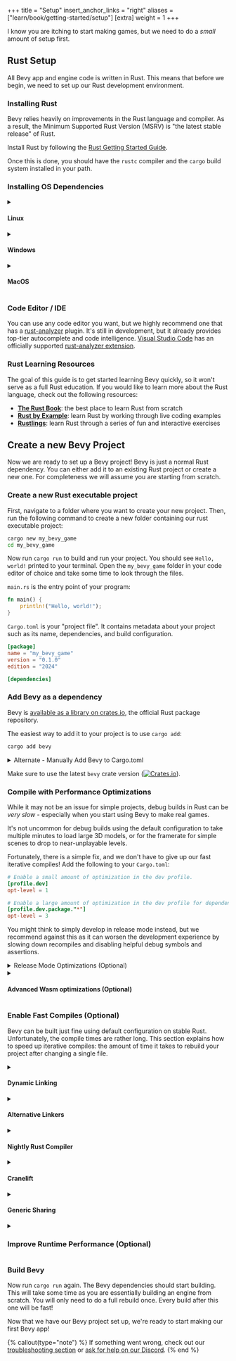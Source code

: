 +++
title = "Setup"
insert_anchor_links = "right"
aliases = ["learn/book/getting-started/setup"]
[extra]
weight = 1
+++

I know you are itching to start making games, but we need to do a _small_ amount of setup first.

## Rust Setup

All Bevy app and engine code is written in Rust. This means that before we begin, we need to set up our Rust development environment.

### Installing Rust

Bevy relies heavily on improvements in the Rust language and compiler.
As a result, the Minimum Supported Rust Version (MSRV) is "the latest stable release" of Rust.

Install Rust by following the [Rust Getting Started Guide](https://www.rust-lang.org/learn/get-started).

Once this is done, you should have the ```rustc``` compiler and the ```cargo``` build system installed in your path.

### Installing OS Dependencies

<details>
  <summary>

  #### Linux
  </summary>

  Follow the instructions at [Linux Dependencies](https://github.com/bevyengine/bevy/blob/latest/docs/linux_dependencies.md)
</details>

<details>
  <summary>

  #### Windows
  </summary>

  * Run the [Visual Studio C++ Build Tools installer](https://visualstudio.microsoft.com/visual-cpp-build-tools/)
  * For easy setup, select the ```Desktop development with C++``` workload in the installer.
  * For a minimal setup, follow these steps:
      1. In the installer, navigate to `Individual components`
      2. Select the latest `MSVC` for your architecture and version of Windows
      3. Select the latest `Windows SDK` for your version of Windows
      4. Select the `C++ CMake tools` for Windows component
      5. Install the components
</details>

<details>
  <summary>

  #### MacOS
  </summary>

  Install the Xcode command line tools with `xcode-select --install` or the [Xcode app](https://apps.apple.com/en/app/xcode/id497799835)
</details>

### Code Editor / IDE

You can use any code editor you want, but we highly recommend one that has a [rust-analyzer](https://github.com/rust-lang/rust-analyzer) plugin. It's still in development, but it already provides top-tier autocomplete and code intelligence. [Visual Studio Code](https://code.visualstudio.com/) has an officially supported [rust-analyzer extension](https://marketplace.visualstudio.com/items?itemName=rust-lang.rust-analyzer).

### Rust Learning Resources

The goal of this guide is to get started learning Bevy quickly, so it won't serve as a full Rust education. If you would like to learn more about the Rust language, check out the following resources:

* [**The Rust Book**](https://doc.rust-lang.org/book/): the best place to learn Rust from scratch
* [**Rust by Example**](https://doc.rust-lang.org/rust-by-example/): learn Rust by working through live coding examples
* [**Rustlings**](https://github.com/rust-lang/rustlings): learn Rust through a series of fun and interactive exercises

## Create a new Bevy Project

Now we are ready to set up a Bevy project! Bevy is just a normal Rust dependency. You can either add it to an existing Rust project or create a new one. For completeness we will assume you are starting from scratch.

### Create a new Rust executable project

First, navigate to a folder where you want to create your new project. Then, run the following command to create a new folder containing our rust executable project:

```sh
cargo new my_bevy_game
cd my_bevy_game
```

Now run ```cargo run``` to build and run your project. You should see ```Hello, world!``` printed to your terminal. Open the ```my_bevy_game``` folder in your code editor of choice and take some time to look through the files.

```main.rs``` is the entry point of your program:

```rs
fn main() {
    println!("Hello, world!");
}
```

```Cargo.toml``` is your "project file". It contains metadata about your project such as its name, dependencies, and build configuration.

```toml
[package]
name = "my_bevy_game"
version = "0.1.0"
edition = "2024"

[dependencies]
```

### Add Bevy as a dependency

Bevy is [available as a library on crates.io](https://crates.io/crates/bevy), the official Rust package repository.

The easiest way to add it to your project is to use `cargo add`:

```sh
cargo add bevy
```

<details>
  <summary>Alternate - Manually Add Bevy to Cargo.toml</summary>
  You can also manually add it to your project's Cargo.toml like this:

  ```toml
  [package]
  name = "my_bevy_game"
  version = "0.1.0"
  edition = "2024"

  [dependencies]
  bevy = "0.16" # make sure this is the latest version
  ```
</details>

Make sure to use the latest `bevy` crate version ([![Crates.io](https://img.shields.io/crates/v/bevy.svg)](https://crates.io/crates/bevy)).

### Compile with Performance Optimizations

While it may not be an issue for simple projects, debug builds in Rust can be _very slow_ - especially when you start using Bevy to make real games.

It's not uncommon for debug builds using the default configuration to take multiple minutes to load large 3D models, or for the framerate for simple scenes to drop to near-unplayable levels.

Fortunately, there is a simple fix, and we don't have to give up our fast iterative compiles! Add the following to your `Cargo.toml`:

```toml
# Enable a small amount of optimization in the dev profile.
[profile.dev]
opt-level = 1

# Enable a large amount of optimization in the dev profile for dependencies.
[profile.dev.package."*"]
opt-level = 3
```

You might think to simply develop in release mode instead, but we recommend against this as it can worsen the development experience by slowing down recompiles and disabling helpful debug symbols and assertions.

<details>
  <summary>Release Mode Optimizations (Optional)</summary>

  In fact, you may want to trade even more compile time for performance in release mode by adding the following to your `Cargo.toml`:

  ```toml
  # Enable more optimization in the release profile at the cost of compile time.
  [profile.release]
  # Compile the entire crate as one unit.
  # Slows compile times, marginal improvements.
  codegen-units = 1
  # Do a second optimization pass over the entire program, including dependencies.
  # Slows compile times, marginal improvements.
  lto = "thin"

  # Optimize for size in the wasm-release profile to reduce load times and bandwidth usage on web.
  [profile.wasm-release]
  # Default to release profile values.
  inherits = "release"
  # Optimize with size in mind (also try "z", sometimes it is better).
  # Slightly slows compile times, great improvements to file size and runtime performance.
  opt-level = "s"
  # Strip all debugging information from the binary to slightly reduce file size.
  strip = "debuginfo"
  ```

  When releasing for web, you can pass `--profile wasm-release` to `cargo` instead of `--release`.
</details>

<details>
  <summary>

  #### Advanced Wasm optimizations (Optional)
  </summary>

  [Binaryen](https://github.com/WebAssembly/binaryen) is a Wasm compiler toolchain
  that provides a `wasm-opt` CLI tool for making `.wasm` files smaller and faster:

  ```sh
  wasm-opt -Os --output output.wasm input.wasm
  ```

  Note that `wasm-opt` runs very slowly, but it can make a _big_ difference, especially
  in combination with the optimizations from the previous section.

  See the following for more information on optimizing Wasm:

  - <https://rustwasm.github.io/book/reference/code-size.html>
  - <https://rustwasm.github.io/docs/wasm-bindgen/reference/optimize-size.html>
  - <https://rustwasm.github.io/book/game-of-life/code-size.html>
</details>

### Enable Fast Compiles (Optional)

Bevy can be built just fine using default configuration on stable Rust.
Unfortunately, the compile times are rather long.
This section explains how to speed up iterative compiles: the amount of time it takes to rebuild your project after changing a single file.

<details>
  <summary>

  #### Dynamic Linking
  </summary>

  This is the most impactful compilation time decrease!
  You can compile `bevy` as dynamic library, preventing it from having to be statically linked each time you rebuild your project. You can enable this with the `dynamic_linking` feature flag.

  ```sh
  cargo run --features bevy/dynamic_linking
  ```

  If you don't want to add the `--features bevy/dynamic_linking` to each run, this flag can permanently be set with this command (edits `Cargo.toml` for you):

  ```sh
  cargo add bevy -F dynamic_linking
  ```

  {% callout(type="warning") %}
  On Windows you must also enable the [performance optimizations](#compile-with-performance-optimizations) or you will get a ["too many exported symbols"](https://github.com/bevyengine/bevy/issues/1110#issuecomment-1312926923) error.

  In order to run `cargo test --doc`, you must also add the path returned by `rustc --print target-libdir` to your `PATH` environment variable.
  {% end %}

  {% callout(type="note") %}
  Shipping your game with dynamic linking enabled is not recommended because it requires you to include `libbevy_dylib` alongside your game, it prevents certain optimizations, and can increase the size of your game.
  If you remove the `dynamic_linking` feature, your game executable can run standalone.
  {% end %}
</details>

<details>
  <summary>

  #### Alternative Linkers
  </summary>

  The Rust compiler spends a lot of time in the final "link" step, especially with a massive library like Bevy.
  `lld` is _much faster_ at linking than the default Rust linker.
  To install LLD, find your OS below and run the given command.

  <details>
    <summary>LLD Installation</summary>

  * **Ubuntu**: `sudo apt-get install lld clang`
  * **Fedora**: `sudo dnf install lld clang`
  * **Arch**: `sudo pacman -S lld clang`
  * **Windows**: Ensure you have the latest [cargo-binutils](https://github.com/rust-embedded/cargo-binutils) as this lets commands like `cargo run` use the LLD linker automatically.

    ```sh
    cargo install -f cargo-binutils
    rustup component add llvm-tools-preview
    ```

  * **MacOS**: On MacOS, the default system linker `ld-prime` is faster than LLD.

  </details>

  Then, add one of the following to your Cargo config at `/path/to/project/.cargo/config.toml` (where `/path/to/project` is the directory which contains `Cargo.toml`) depending on your OS:

  ```toml
  # for Linux
  [target.x86_64-unknown-linux-gnu]
  linker = "clang"
  rustflags = ["-C", "link-arg=-fuse-ld=lld"]

  # for Windows
  [target.x86_64-pc-windows-msvc]
  linker = "rust-lld.exe"
  ```

  <details>
    <summary>Alternative - Mold</summary>

  Mold is _up to 5× (five times!) faster_ than LLD, but with a few caveats like limited platform support and occasional stability issues.  To install mold, find your OS below and run the given command:

  * **Ubuntu**: `sudo apt-get install mold clang`
  * **Fedora**: `sudo dnf install mold clang`
  * **Arch**: `sudo pacman -S mold clang`
  * **Windows**: Support not planned; [See this tracking issue](https://github.com/rui314/mold/issues/1069#issuecomment-1653436823) for more information.
  * **MacOS**: Available as [sold](https://github.com/bluewhalesystems/sold), but this is unnecessary since the default linker is just as fast.

  You will also need to add the following to your Cargo config at `/path/to/project/.cargo/config.toml`:

  ```toml
  [target.x86_64-unknown-linux-gnu]
  linker = "clang"
  rustflags = ["-C", "link-arg=-fuse-ld=/usr/bin/mold"]
  ```

  {% callout(type="note") %}
  Disabling `bevy/dynamic_linking` may improve Mold's performance.
  <sup>[citation needed]</sup>
  {% end %}

  </details>
</details>

<details>
  <summary>
  
  #### Nightly Rust Compiler
  </summary>

  This gives access to the latest performance improvements and "unstable" optimizations, including [generic sharing](#generic-sharing) below.

  Create a ```rust-toolchain.toml``` file in the root of your project, next to ```Cargo.toml```.

  ```toml
  [toolchain]
  channel = "nightly"
  ```

  For more information, see [The rustup book: Overrides](https://rust-lang.github.io/rustup/overrides.html#the-toolchain-file).
</details>

<details>
  <summary>
  
  #### Cranelift
  </summary>

  This uses a new nightly-only codegen that is about 30% faster at compiling than LLVM. 
  It currently works best on Linux.

  To install cranelift, run the following.
  ```
  rustup component add rustc-codegen-cranelift-preview --toolchain nightly
  ```

  To activate it for your project, add the following to your `.cargo/config.toml`.
  ```toml
  [unstable]
  codegen-backend = true

  [profile.dev]
  codegen-backend = "cranelift"

  [profile.dev.package."*"]
  codegen-backend = "llvm"
  ```

  This enables faster compiles for your binary, but builds Bevy and other dependencies with the more-optimized LLVM backend. See the [cranelift setup guide](https://github.com/rust-lang/rustc_codegen_cranelift#download-using-rustup) for
  details on other ways in which cranelift can be enabled. The installation process for Windows is a bit more involved. Consult the linked documentation for help.
  MacOS builds can currently crash on Bevy applications, so you should still wait a bit before using cranelift on that system.

  While cranelift is very fast to compile, the generated binaries are not optimized for speed. Additionally, it is generally still immature, so you may run into issues with it. 
  Notably, Wasm builds do not work yet.

  When shipping your game, you should still compile it with LLVM.
</details>

<details>
  <summary>

  #### Generic Sharing
  </summary>

  Allows crates to share monomorphized generic code instead of duplicating it.
  In some cases this allows us to "precompile" generic code so it doesn't affect iterative compiles.
  This is currently only available on nightly Rust ([see above](#nightly-rust-compiler)).

  ##### Generic sharing setup

  See [this file](https://github.com/bevyengine/bevy/blob/latest/.cargo/config_fast_builds.toml) for a more comprehensive, cross-platform example.

  ```toml
  # /path/to/project/.cargo/config.toml
  [target.x86_64-unknown-linux-gnu]
  rustflags = [
    # (Nightly) Make the current crate share its generic instantiations
    "-Zshare-generics=y",
  ]
  ```
</details>

<details>
  <summary>
  
  ### Improve Runtime Performance (Optional)
  </summary>

  Bevy's dependencies do a lot of trace logging that is not relevant for an end user. 
  To improve your runtime performance, you can add the following to the `[dependencies]` section of your Cargo.toml. 
  It will disable detailed log levels on compile time so that they do not need to be filtered out while your app is running.

  ```toml
  log = { version = "*", features = ["max_level_debug", "release_max_level_warn"] }
  ```
</details>

### Build Bevy

Now run `cargo run` again. The Bevy dependencies should start building. This will take some time as you are essentially building an engine from scratch. You will only need to do a full rebuild once. Every build after this one will be fast!

Now that we have our Bevy project set up, we're ready to start making our first Bevy app!

{% callout(type="note") %}
If something went wrong, check out our [troubleshooting section](/learn/quick-start/troubleshooting/) or [ask for help on our Discord](https://discord.gg/bevy).
{% end %}
